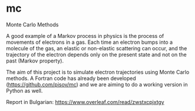 # mc
Monte Carlo Methods

A good example of a Markov process in physics is the process of movements of electrons in a gas. Each time an electron bumps into a molecule of the gas, an elastic or non-elastic scattering can occur, and the trajectory of the electron depends only on the present state and not on the past (Markov property).

The aim of this project is to simulate electron trajectories using Monte Carlo methods. 
A Fortran code has already been developed (https://github.com/pisov/mc) and we are aiming to do a working version in Python as well.

Report in Bulgarian:
https://www.overleaf.com/read/zwstxcpjxtgy

